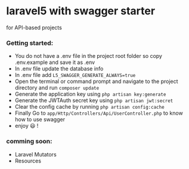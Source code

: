 # laravel5 with swagger starter
for API-based projects

### Getting started:
* You do not have a .env file in the project root folder so copy .env.example and save it as .env
* In .env file update the database info
* In .env file add `L5_SWAGGER_GENERATE_ALWAYS=true`
* Open the terminal or command prompt and navigate to the project directory and run `composer update`
* Generate the application key using `php artisan key:generate`
* Generate the JWTAuth secret key using `php artisan jwt:secret`
* Clear the config cache by running `php artisan config:cache`
* Finally Go to `app/Http/Controllers/Api/UserController.php` to know how to use swagger
* enjoy 😃 !

### comming soon:
* Laravel Mutators
* Resources
